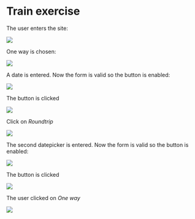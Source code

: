 # Train exercise

The user enters the site:

![](images/01.png)

One way is chosen:

![](images/02.png)

A date is entered. Now the form is valid so the button is enabled:

![](images/03.png)

The button is clicked

![](images/04.png)

Click on *Roundtrip*

![](images/05.png)

The second datepicker is entered.  Now the form is valid so the button is enabled:

![](images/06.png)

The button is clicked

![](images/07.png)

The user clicked on *One way*

![](images/08.png)

